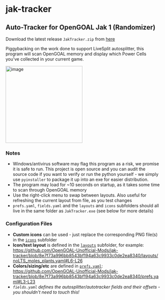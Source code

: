 # jak-tracker
## Auto-Tracker for OpenGOAL Jak 1 (Randomizer)

Download the latest release `JakTracker.zip` from [here](https://github.com/OpenGOAL-Unofficial-Mods/jak-tracker/releases/latest)

Piggybacking on the work done to support LiveSplit autosplitter, this program will scan OpenGOAL memory and display which Power Cells you've collected in your current game. 

<img width="250" alt="image" src="https://user-images.githubusercontent.com/2515356/204374691-a52eb4fb-3111-4e38-a1f2-c9e50f346f3e.png">

### Notes
- Windows/antivirus software may flag this program as a risk, we promise it is safe to run. This project is open source and you can audit the source code if you want to verify or run the python yourself - we simply use `pyinstaller` to package it up into an exe for easier distribution.
- The program may load for ~10 seconds on startup, as it takes some time to scan through OpenGOAL memory
- Use the right-click menu to swap between layouts. Also useful for refreshing the current layout from file, as you test changes
- `prefs.yaml`, `fields.yaml` and the `layouts` and `icons` subfolders should all live in the same folder as `JakTracker.exe` (see below for more details)
 
### Configuration Files
- **Custom icons** can be used - just replace the corresponding PNG file(s) in the [`icons`](https://github.com/OpenGOAL-Unofficial-Mods/jak-tracker/tree/main/icons) subfolder
- **Icon/text layout** is defined in the [`layouts`](https://github.com/OpenGOAL-Unofficial-Mods/jak-tracker/tree/main/layouts) subfolder, for example:
https://github.com/OpenGOAL-Unofficial-Mods/jak-tracker/blob/8e7f73a996bb8543bf194a63c9933c0de2ea8340/layouts/noLTS_moles_plants.yaml#L6-L26
- **Colors/sizing/etc** are defined in [`prefs.yaml`](https://github.com/OpenGOAL-Unofficial-Mods/jak-tracker/blob/main/prefs.yaml):
https://github.com/OpenGOAL-Unofficial-Mods/jak-tracker/blob/8e7f73a996bb8543bf194a63c9933c0de2ea8340/prefs.yaml#L3-L23
- *`fields.yaml` defines the autosplitter/autotracker fields and their offsets - you shouldn't need to touch this!*

